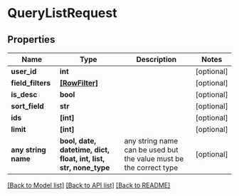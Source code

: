 # QueryListRequest


## Properties
Name | Type | Description | Notes
------------ | ------------- | ------------- | -------------
**user_id** | **int** |  | [optional] 
**field_filters** | [**[RowFilter]**](RowFilter.md) |  | [optional] 
**is_desc** | **bool** |  | [optional] 
**sort_field** | **str** |  | [optional] 
**ids** | **[int]** |  | [optional] 
**limit** | **[int]** |  | [optional] 
**any string name** | **bool, date, datetime, dict, float, int, list, str, none_type** | any string name can be used but the value must be the correct type | [optional]

[[Back to Model list]](../README.md#documentation-for-models) [[Back to API list]](../README.md#documentation-for-api-endpoints) [[Back to README]](../README.md)


